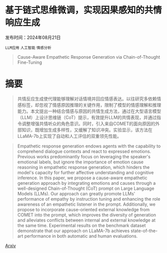 # 基于链式思维微调，实现因果感知的共情响应生成

发布时间：2024年08月21日

`LLM应用` `人工智能` `情感分析`

> Cause-Aware Empathetic Response Generation via Chain-of-Thought Fine-Tuning

# 摘要

> 共情反应生成使代理能够理解对话情境并回应情感表达。以往研究多依赖情感标签，却忽视了情感原因推理的关键作用，限制了模型的情感理解和推理能力。本文提出一种结合情感与原因的共情生成方法，通过在大型语言模型（LLM）上设计思维链（CoT）提示，有效提升LLM的共情表现，并通过指令调整增强共情听众的角色意识。同时，引入来自COMET的面向原因的外部知识，既增加生成多样性，又缓解了知识冲突。实验显示，该方法在LLaMA-7b上实现了自动和人工评估的双重领先性能。

> Empathetic response generation endows agents with the capability to comprehend dialogue contexts and react to expressed emotions. Previous works predominantly focus on leveraging the speaker's emotional labels, but ignore the importance of emotion cause reasoning in empathetic response generation, which hinders the model's capacity for further affective understanding and cognitive inference. In this paper, we propose a cause-aware empathetic generation approach by integrating emotions and causes through a well-designed Chain-of-Thought (CoT) prompt on Large Language Models (LLMs). Our approach can greatly promote LLMs' performance of empathy by instruction tuning and enhancing the role awareness of an empathetic listener in the prompt. Additionally, we propose to incorporate cause-oriented external knowledge from COMET into the prompt, which improves the diversity of generation and alleviates conflicts between internal and external knowledge at the same time. Experimental results on the benchmark dataset demonstrate that our approach on LLaMA-7b achieves state-of-the-art performance in both automatic and human evaluations.

[Arxiv](https://arxiv.org/abs/2408.11599)